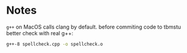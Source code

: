 # Notes

`g++` on MacOS calls clang by default. before commiting code to tbmstu better check with real g++:

```bash
g++-8 spellcheck.cpp -o spellcheck.o
```